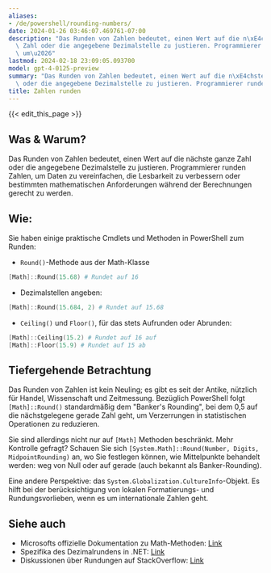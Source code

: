 ```yaml
---
aliases:
- /de/powershell/rounding-numbers/
date: 2024-01-26 03:46:07.469761-07:00
description: "Das Runden von Zahlen bedeutet, einen Wert auf die n\xE4chste ganze\
  \ Zahl oder die angegebene Dezimalstelle zu justieren. Programmierer runden Zahlen,\
  \ um\u2026"
lastmod: 2024-02-18 23:09:05.093700
model: gpt-4-0125-preview
summary: "Das Runden von Zahlen bedeutet, einen Wert auf die n\xE4chste ganze Zahl\
  \ oder die angegebene Dezimalstelle zu justieren. Programmierer runden Zahlen, um\u2026"
title: Zahlen runden
---
```


{{< edit_this_page >}}

## Was & Warum?
Das Runden von Zahlen bedeutet, einen Wert auf die nächste ganze Zahl oder die angegebene Dezimalstelle zu justieren. Programmierer runden Zahlen, um Daten zu vereinfachen, die Lesbarkeit zu verbessern oder bestimmten mathematischen Anforderungen während der Berechnungen gerecht zu werden.

## Wie:
Sie haben einige praktische Cmdlets und Methoden in PowerShell zum Runden:

- `Round()`-Methode aus der Math-Klasse
```PowerShell
[Math]::Round(15.68) # Rundet auf 16
```
- Dezimalstellen angeben:
```PowerShell
[Math]::Round(15.684, 2) # Rundet auf 15.68
```
- `Ceiling()` und `Floor()`, für das stets Aufrunden oder Abrunden:
```PowerShell
[Math]::Ceiling(15.2) # Rundet auf 16 auf
[Math]::Floor(15.9) # Rundet auf 15 ab
```

## Tiefergehende Betrachtung
Das Runden von Zahlen ist kein Neuling; es gibt es seit der Antike, nützlich für Handel, Wissenschaft und Zeitmessung. Bezüglich PowerShell folgt `[Math]::Round()` standardmäßig dem "Banker's Rounding", bei dem 0,5 auf die nächstgelegene gerade Zahl geht, um Verzerrungen in statistischen Operationen zu reduzieren.

Sie sind allerdings nicht nur auf `[Math]` Methoden beschränkt. Mehr Kontrolle gefragt? Schauen Sie sich `[System.Math]::Round(Number, Digits, MidpointRounding)` an, wo Sie festlegen können, wie Mittelpunkte behandelt werden: weg von Null oder auf gerade (auch bekannt als Banker-Rounding).

Eine andere Perspektive: das `System.Globalization.CultureInfo`-Objekt. Es hilft bei der berücksichtigung von lokalen Formatierungs- und Rundungsvorlieben, wenn es um internationale Zahlen geht.

## Siehe auch
- Microsofts offizielle Dokumentation zu Math-Methoden: [Link](https://learn.microsoft.com/de-de/dotnet/api/system.math?view=net-7.0)
- Spezifika des Dezimalrundens in .NET: [Link](https://learn.microsoft.com/de-de/dotnet/api/system.midpointrounding?view=net-7.0)
- Diskussionen über Rundungen auf StackOverflow: [Link](https://stackoverflow.com/questions/tagged/rounding+powershell)
